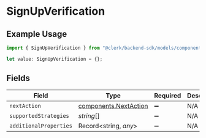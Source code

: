 # SignUpVerification

## Example Usage

```typescript
import { SignUpVerification } from "@clerk/backend-sdk/models/components";

let value: SignUpVerification = {};
```

## Fields

| Field                                                          | Type                                                           | Required                                                       | Description                                                    |
| -------------------------------------------------------------- | -------------------------------------------------------------- | -------------------------------------------------------------- | -------------------------------------------------------------- |
| `nextAction`                                                   | [components.NextAction](../../models/components/nextaction.md) | :heavy_minus_sign:                                             | N/A                                                            |
| `supportedStrategies`                                          | *string*[]                                                     | :heavy_minus_sign:                                             | N/A                                                            |
| `additionalProperties`                                         | Record<string, *any*>                                          | :heavy_minus_sign:                                             | N/A                                                            |